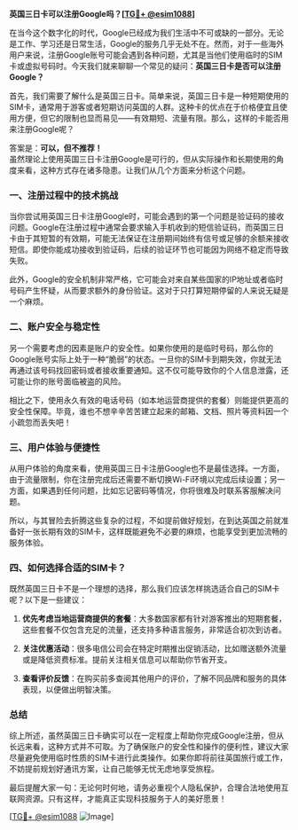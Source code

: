 **英国三日卡可以注册Google吗？[[TG💪+ @esim1088](https://t.me/s/esim1088)]**

在当今这个数字化的时代，Google已经成为我们生活中不可或缺的一部分。无论是工作、学习还是日常生活，Google的服务几乎无处不在。然而，对于一些海外用户来说，注册Google账号可能会遇到各种问题，尤其是当他们使用临时的SIM卡或虚拟号码时。今天我们就来聊聊一个常见的疑问：**英国三日卡是否可以注册Google？**

首先，我们需要了解什么是英国三日卡。简单来说，英国三日卡是一种短期使用的SIM卡，通常用于游客或者短期访问英国的人群。这种卡的优点在于价格便宜且使用方便，但它的限制也显而易见——有效期短、流量有限。那么，这样的卡能否用来注册Google呢？

答案是：**可以，但不推荐！**  
虽然理论上使用英国三日卡注册Google是可行的，但从实际操作和长期使用的角度来看，这种方式存在诸多隐患。让我们从几个方面来分析这个问题。

### 一、注册过程中的技术挑战

当你尝试用英国三日卡注册Google时，可能会遇到的第一个问题是验证码的接收问题。Google在注册过程中通常会要求输入手机收到的短信验证码，而英国三日卡由于其短暂的有效期，可能无法保证在注册期间始终有信号或足够的余额来接收短信。即使你能成功接收到验证码，后续的验证环节也可能因为网络不稳定而导致失败。

此外，Google的安全机制非常严格，它可能会对来自某些国家的IP地址或者临时号码产生怀疑，从而要求额外的身份验证。这对于只打算短期停留的人来说无疑是一个麻烦。

### 二、账户安全与稳定性

另一个需要考虑的因素是账户的安全性。如果你使用的是临时号码，那么你的Google账号实际上处于一种“脆弱”的状态。一旦你的SIM卡到期失效，你就无法再通过该号码找回密码或者接收重要通知。这不仅可能导致你的个人信息泄露，还可能让你的账号面临被盗的风险。

相比之下，使用永久有效的电话号码（如本地运营商提供的套餐）则能提供更高的安全性保障。毕竟，谁也不想辛辛苦苦建立起来的邮箱、文档、照片等资料因一个小疏忽而丢失吧！

### 三、用户体验与便捷性

从用户体验的角度来看，使用英国三日卡注册Google也不是最佳选择。一方面，由于流量限制，你在注册完成后还需要不断切换Wi-Fi环境以完成后续设置；另一方面，如果遇到任何问题，比如忘记密码等情况，你将很难及时联系客服解决问题。

所以，与其冒险去折腾这些复杂的过程，不如提前做好规划，在到达英国之前就准备好一张长期有效的SIM卡，这样既能避免不必要的麻烦，也能享受到更加流畅的服务体验。

### 四、如何选择合适的SIM卡？

既然英国三日卡不是一个理想的选择，那么我们应该怎样挑选适合自己的SIM卡呢？以下是一些建议：

1. **优先考虑当地运营商提供的套餐**：大多数国家都有针对游客推出的短期套餐，这些套餐不仅包含充足的流量，还支持多种语言服务，非常适合初次到访者。
   
2. **关注优惠活动**：很多电信公司会在特定时期推出促销活动，比如赠送额外流量或是降低资费标准。提前关注相关信息可以帮助你节省开支。

3. **查看评价反馈**：在购买前多查阅其他用户的评价，了解不同品牌和服务的具体表现，以便做出明智决策。

### 总结

综上所述，虽然英国三日卡确实可以在一定程度上帮助你完成Google注册，但从长远来看，这种方式并不可取。为了确保账户的安全性和操作的便利性，建议大家尽量避免使用临时性质的SIM卡进行此类操作。如果你即将前往英国旅行或工作，不妨提前规划好通讯方案，让自己能够无忧无虑地享受旅程。

最后提醒大家一句：无论何时何地，请务必重视个人隐私保护，合理合法地使用互联网资源。只有这样，才能真正实现科技服务于人的美好愿景！

[[TG💪+ @esim1088](https://t.me/s/esim1088) ![Image](https://i.postimg.cc/4NQfJmqS/Snipaste-2025-05-13-00-14-12.png)]